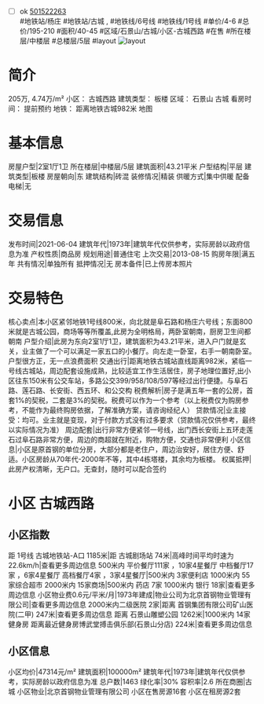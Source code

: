 - [ ] ok [501522263](https://bj.5i5j.com/ershoufang/501522263.html)  
 #地铁站/杨庄 #地铁站/古城 ,  #地铁线/6号线 #地铁线/1号线
#单价/4-6 #总价/195-210 #面积/40-45   #区域/石景山/古城/小区-古城西路 #在售 #所在楼层/中楼层 #总楼层/5层 #layout 
![layout](http://image2a.5i5j.com/bdir/layout/88dd0241f930492cbbdce58502cf9eb7.jpg_P5.jpg) 
# 简介 
 205万,  4.74万/m² 
小区： 古城西路
建筑类型： 板楼
区域： 石景山 古城
看房时间： 提前预约
地铁： 距离地铁古城982米 地图
# 基本信息 
 房屋户型|2室1厅1卫
所在楼层|中楼层/5层
建筑面积|43.21平米
户型结构|平层
建筑类型|板楼
房屋朝向|东
建筑结构|砖混
装修情况|精装
供暖方式|集中供暖
配备电梯|无
# 交易信息 
 发布时间|2021-06-04
建筑年代|1973年|建筑年代仅供参考，实际房龄以政府信息为准
产权性质|商品房
规划用途|普通住宅
上次交易|2013-08-15
购房年限|满五年
共有情况|单独所有
抵押情况|无
房本备件|已上传房本照片
# 交易特色 
 核心卖点|本小区紧邻地铁1号线800米，向北就是阜石路和杨庄六号线；东面800米就是古城公园，商场等等所覆盖,此房为全明格局，两卧室朝南，厨房卫生间都朝南
户型介绍|此房为东向2室1厅1卫，建筑面积为43.21平米，进入户门就是玄关，业主做了一个可以满足一家五口的小餐厅。向左走一卧室，右手一朝南卧室。户型很方正，无一点浪费面积
交通出行|距离地铁古城站直线距离982米，紧临一号线古城站，周边配套设施成熟，比较适宜工作生活居住，房子地理位置好,出小区往东150米有公交车站，多路公交399/958/108/597等经过出行便捷。与阜石路、莲石路、长安街、西五环、和公交构
税费解析|房子是满五年一套的公房，首套1%的契税，二套是3%的契税。税费可以作为一个参考（以上税费仅为购房参考，不能作为最终购房依据，了解准确方案，请咨询经纪人）
贷款情况|业主接受：均可。业主就是变现，对于付款方式没有过多要求（贷款情况仅供参考，最终以实际情况为准）
周边配套|出行非常方便紧邻一号线，出门西长安街上五环走莲石过阜石路非常方便，周边的商超就在附近，购物方便，交通也非常便利
小区信息|小区是原首钢的单位分房，大部分都是老住户，周边治安好，居住方便、舒适。小区房龄从70年代-2000年不等，其中4栋塔楼，其余均为板楼。
权属抵押|此房产权清晰，无户口。无查封，随时可以配合签约
# 小区 古城西路
## 小区指数 
 距 1号线 古城地铁站-A口 1185米|距 古城剧场站 74米|高峰时间平均时速为22.6km/h|查看更多周边信息
500米内 平价餐厅111家 ，10家4星餐厅
中档餐厅17家 ，6家4星餐厅
高档餐厅4家 ，3家4星餐厅|500米内 3家便利店
1000米内 55家综合超市
2000米内 15家商场|500米内 药店 7家
1000米内 银行 18家|查看更多周边信息
小区物业费0.6元/平米/月|1973年建成|物业公司为北京首钢物业管理有限公司|查看更多周边信息
2000米内二级医院 2家|距离 首钢集团有限公司矿山医院(二甲)  247米|查看更多周边信息
距离 石景山雕塑公园 1262米|1000米内 14家 健身房
距离最近健身房博武堂搏击俱乐部(石景山分店) 224米|查看更多周边信息
## 小区信息 
 小区均价|47314元/m²
建筑面积|100000m²
建筑年代|1973年|建筑年代仅供参考，实际房龄以政府信息为准
总户数|1463
绿化率|30%
容积率|2.6
所在商圈|古城
小区物业|北京首钢物业管理有限公司
小区在售房源16套
小区在租房源2套
